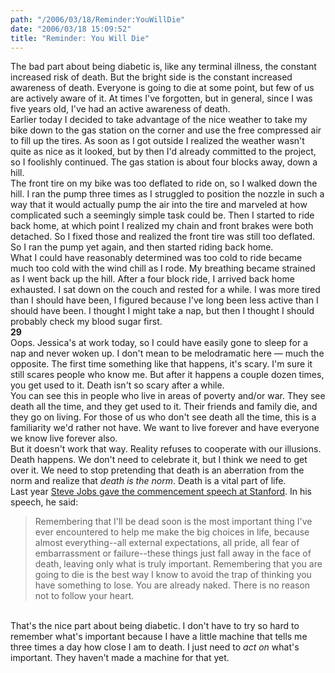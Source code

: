 ```yaml
---
path: "/2006/03/18/Reminder:YouWillDie" 
date: "2006/03/18 15:09:52" 
title: "Reminder: You Will Die" 
---
```

The bad part about being diabetic is, like any terminal illness, the constant increased risk of death. But the bright side is the constant increased awareness of death. Everyone is going to die at some point, but few of us are actively aware of it. At times I've forgotten, but in general, since I was five years old, I've had an active awareness of death.<br>Earlier today I decided to take advantage of the nice weather to take my bike down to the gas station on the corner and use the free compressed air to fill up the tires. As soon as I got outside I realized the weather wasn't quite as nice as it looked, but by then I'd already committed to the project, so I foolishly continued. The gas station is about four blocks away, down a hill.<br>The front tire on my bike was too deflated to ride on, so I walked down the hill. I ran the pump three times as I struggled to position the nozzle in such a way that it would actually pump the air into the tire and marveled at how complicated such a seemingly simple task could be. Then I started to ride back home, at which point I realized my chain and front brakes were both detached. So I fixed those and realized the front tire was still too deflated. So I ran the pump yet again, and then started riding back home.<br>What I could have reasonably determined was too cold to ride became much too cold with the wind chill as I rode. My breathing became strained as I went back up the hill. After a four block ride, I arrived back home exhausted. I sat down on the couch and rested for a while. I was more tired than I should have been, I figured because I've long been less active than I should have been. I thought I might take a nap, but then I thought I should probably check my blood sugar first.<br><strong>29</strong><br>Oops. Jessica's at work today, so I could have easily gone to sleep for a nap and never woken up. I don't mean to be melodramatic here &#8212; much the opposite. The first time something like that happens, it's scary. I'm sure it still scares people who know me. But after it happens a couple dozen times, you get used to it. Death isn't so scary after a while.<br>You can see this in people who live in areas of poverty and/or war. They see death all the time, and they get used to it. Their friends and family die, and they go on living. For those of us who don't see death all the time, this is a familiarity we'd rather not have. We want to live forever and have everyone we know live forever also.<br>But it doesn't work that way. Reality refuses to cooperate with our illusions. Death happens. We don't need to celebrate it, but I think we need to get over it. We need to stop pretending that death is an aberration from the norm and realize that *death is the norm*. Death is a vital part of life.<br>Last year <a href="http://slashdot.org/comments.pl?sid=152625&amp;cid=12810404">Steve Jobs gave the commencement speech at Stanford</a>. In his speech, he said:<br><blockquote>Remembering that I'll be dead soon is the most important thing I've ever encountered to help me make the big choices in life, because almost everything--all external expectations, all pride, all fear of embarrassment or failure--these things just fall away in the face of death, leaving only what is truly important. Remembering that you are going to die is the best way I know to avoid the trap of thinking you have something to lose. You are already naked. There is no reason not to follow your heart.</blockquote><br>That's the nice part about being diabetic. I don't have to try so hard to remember what's important because I have a little machine that tells me three times a day how close I am to death. I just need to *act on* what's important. They haven't made a machine for that yet.